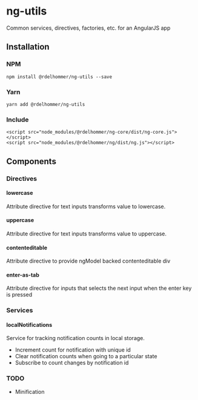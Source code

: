 # ng-utils
Common services, directives, factories, etc. for an AngularJS app

## Installation
### NPM
```
npm install @rdelhommer/ng-utils --save
```
### Yarn
```
yarn add @rdelhommer/ng-utils
```
### Include
```
<script src="node_modules/@rdelhommer/ng-core/dist/ng-core.js"></script>
<script src="node_modules/@rdelhommer/ng/dist/ng.js"></script>
```

## Components

### Directives

#### lowercase
Attribute directive for text inputs transforms value to lowercase.
#### uppercase
Attribute directive for text inputs transforms value to uppercase.
#### contenteditable
Attribute directive to provide ngModel backed contenteditable div
#### enter-as-tab
Attribute directive for inputs that selects the next input when the enter key is pressed

### Services

#### localNotifications
Service for tracking notification counts in local storage.
* Increment count for notification with unique id
* Clear notification counts when going to a particular state
* Subscribe to count changes by notification id

### TODO
* Minification
